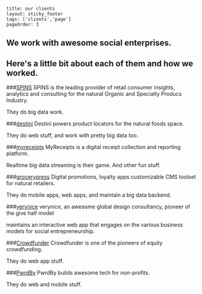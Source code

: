 
```
title: our clients
layout: sticky_footer
tags: ['clients','page']
pageOrder: 3
```


## We work with awesome social enterprises. 
## Here's a little bit about each of them and how we worked.

###<a href='www.spins.com'>SPINS</a>
SPINS is the leading provider of retail consumer insights, analytics and consulting for the natural Organic and Specialty Producs Industry. 

They do big data work. 


###<a href='www.destinilocators.com'>destini</a>
Destini powers product locators for the natural foods space. 

They do web stuff, and work with pretty big data too.


###<a href='www.myreceipts.com'>myreceipts</a>
MyReceipts is a digital receipt collection and reporting platform. 

Realtime big data streaming is their game. And other fun stuff.


###<a href='www.grocerypress.com'>grocerypress</a>
Digital promotions, loyalty apps customizable CMS toolset for natural retailers.

They do mobile apps, web apps, and maintain a big data backend.


###<a href='modelsofimpact.co'>verynice</a>
verynice, an awesome global design consultancy, pioneer of the give half model 

maintains an interactive web app that engages on the various business models for social entrepreneurship.


###<a href='crowdfunder.com'>Crowdfunder</a>
Crowdfunder is one of the pioneers of equity crowdfunding.

They do web app stuff.


###<a href='pwrdby.com'>PwrdBy</a>
PwrdBy builds awesome tech for non-profits.

They do web and mobile stuff.
